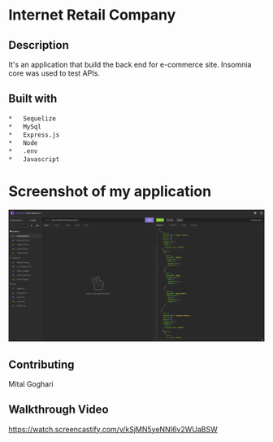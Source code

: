 # Internet Retail Company 


## Description

It's an application that build the back end for e-commerce site. Insomnia core was used to test APIs.

## Built with 
    *   Sequelize
    *   MySql
    *   Express.js
    *   Node
    *   .env
    *   Javascript



# Screenshot of my application

![](./assets/image/insomnia.png)



## Contributing

Mital Goghari


## Walkthrough Video


https://watch.screencastify.com/v/kSjMN5yeNNI6v2WUaBSW